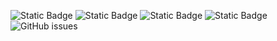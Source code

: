 ![Static Badge](https://img.shields.io/badge/blacklists-60-000000) ![Static Badge](https://img.shields.io/badge/blacklisted-2726618-cc0000) ![Static Badge](https://img.shields.io/badge/whitelisted-2242-00CC00) ![Static Badge](https://img.shields.io/badge/streaming_blacklist-28106-000000) ![GitHub issues](https://img.shields.io/github/issues/fabriziosalmi/blacklists)

